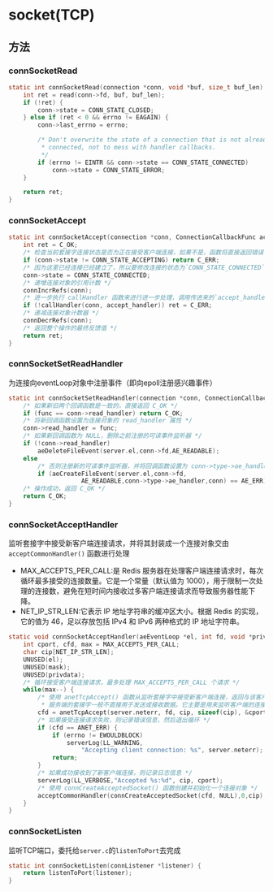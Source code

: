 # socket(TCP)

## 方法

### connSocketRead

```c
static int connSocketRead(connection *conn, void *buf, size_t buf_len) {
    int ret = read(conn->fd, buf, buf_len);
    if (!ret) {
        conn->state = CONN_STATE_CLOSED;
    } else if (ret < 0 && errno != EAGAIN) {
        conn->last_errno = errno;

        /* Don't overwrite the state of a connection that is not already
         * connected, not to mess with handler callbacks.
         */
        if (errno != EINTR && conn->state == CONN_STATE_CONNECTED)
            conn->state = CONN_STATE_ERROR;
    }

    return ret;
}

```

### connSocketAccept

```c
static int connSocketAccept(connection *conn, ConnectionCallbackFunc accept_handler) {
    int ret = C_OK;
    /* 检查当前套接字连接状态是否为正在接受客户端连接，如果不是，函数将直接返回错误 */
    if (conn->state != CONN_STATE_ACCEPTING) return C_ERR;
    /* 因为这里已经连接已经建立了，所以要修改连接的状态为`CONN_STATE_CONNECTED`(已连接) */
    conn->state = CONN_STATE_CONNECTED;
    /* 递增连接对象的引用计数 */
    connIncrRefs(conn);
    /* 进一步执行 callHandler 函数来进行进一步处理，调用传进来的`accept_handler`即`clientAcceptHandler` */
    if (!callHandler(conn, accept_handler)) ret = C_ERR;
    /* 递减连接对象计数器 */
    connDecrRefs(conn);
    /* 返回整个操作的最终反馈值 */
    return ret;
}
```

### connSocketSetReadHandler

为连接向eventLoop对象中注册事件（即向epoll注册感兴趣事件）

```c
static int connSocketSetReadHandler(connection *conn, ConnectionCallbackFunc func) {
    /* 如果新旧两个回调函数是一致的，直接返回 C_OK */
    if (func == conn->read_handler) return C_OK;
    /* 将新回调函数设置为连接对象的 read_handler 属性 */
    conn->read_handler = func;
    /* 如果新回调函数为 NULL，删除之前注册的可读事件监听器 */
    if (!conn->read_handler)
        aeDeleteFileEvent(server.el,conn->fd,AE_READABLE);
    else
        /* 否则注册新的可读事件监听器，并将回调函数设置为 conn->type->ae_handler，注册失败时返回 C_ERR */
        if (aeCreateFileEvent(server.el,conn->fd,
                    AE_READABLE,conn->type->ae_handler,conn) == AE_ERR) return C_ERR;
    /* 操作成功，返回 C_OK */
    return C_OK;
}
```

### connSocketAcceptHandler

监听套接字中接受新客户端连接请求，并将其封装成一个连接对象交由 `acceptCommonHandler()` 函数进行处理

- MAX_ACCEPTS_PER_CALL:是 Redis 服务器在处理客户端连接请求时，每次循环最多接受的连接数量。它是一个常量（默认值为 1000），用于限制一次处理的连接数，避免在短时间内接收过多客户端连接请求而导致服务器性能下降。
- NET_IP_STR_LEN:它表示 IP 地址字符串的缓冲区大小。根据 Redis 的实现，它的值为 46，足以存放包括 IPv4 和 IPv6 两种格式的 IP 地址字符串。

```c
static void connSocketAcceptHandler(aeEventLoop *el, int fd, void *privdata, int mask) {
    int cport, cfd, max = MAX_ACCEPTS_PER_CALL;
    char cip[NET_IP_STR_LEN];
    UNUSED(el);
    UNUSED(mask);
    UNUSED(privdata);
    /* 循环接受客户端连接请求，最多处理 MAX_ACCEPTS_PER_CALL 个请求 */
    while(max--) {
        /* 使用 anetTcpAccept() 函数从监听套接字中接受新客户端连接，返回与该客户端通信的套接字描述符 
         * 服务端的套接字一般不直接用于发送或接收数据。它主要是用来监听客户端的连接请求，并在有新的连接请求到达时返回一个新的已连接套接字（connected socket）来进行后续的数据传输。*/
        cfd = anetTcpAccept(server.neterr, fd, cip, sizeof(cip), &cport);
        /* 如果接受连接请求失败，则记录错误信息，然后退出循环 */
        if (cfd == ANET_ERR) {
            if (errno != EWOULDBLOCK)
                serverLog(LL_WARNING,
                    "Accepting client connection: %s", server.neterr);
            return;
        }
        /* 如果成功接收到了新客户端连接，则记录日志信息 */
        serverLog(LL_VERBOSE,"Accepted %s:%d", cip, cport);
        /* 使用 connCreateAcceptedSocket() 函数创建并初始化一个连接对象 */
        acceptCommonHandler(connCreateAcceptedSocket(cfd, NULL),0,cip);
    }
}
```

### connSocketListen

监听TCP端口，委托给`server.c`的`listenToPort`去完成

```c
static int connSocketListen(connListener *listener) {
    return listenToPort(listener);
}
```
